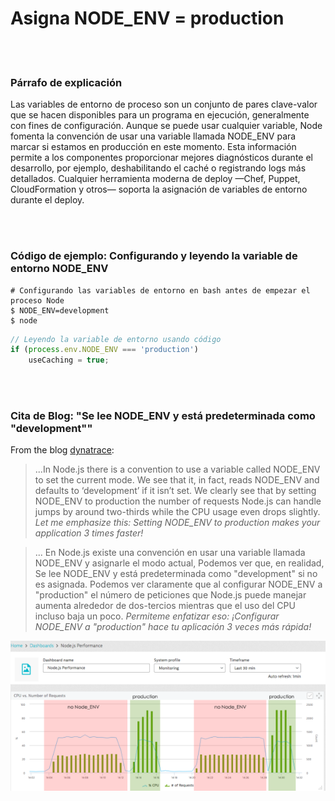 # Asigna NODE_ENV = production

<br/><br/>

### Párrafo de explicación

Las variables de entorno de proceso son un conjunto de pares clave-valor que se hacen disponibles para un programa en ejecución, generalmente con fines de configuración. Aunque se puede usar cualquier variable, Node fomenta la convención de usar una variable llamada NODE_ENV para marcar si estamos en producción en este momento. Esta información permite a los componentes proporcionar mejores diagnósticos durante el desarrollo, por ejemplo, deshabilitando el caché o registrando logs más detallados. Cualquier herramienta moderna de deploy —Chef, Puppet, CloudFormation y otros— soporta la asignación de variables de entorno durante el deploy.

<br/><br/>

### Código de ejemplo: Configurando y leyendo la variable de entorno NODE_ENV

```shell script
# Configurando las variables de entorno en bash antes de empezar el proceso Node
$ NODE_ENV=development
$ node
```

```javascript
// Leyendo la variable de entorno usando código
if (process.env.NODE_ENV === 'production')
    useCaching = true;
```

<br/><br/>

### Cita de Blog: "Se lee NODE_ENV y está predeterminada como "development""

From the blog [dynatrace](https://www.dynatrace.com/blog/the-drastic-effects-of-omitting-node_env-in-your-express-js-applications/):
> ...In Node.js there is a convention to use a variable called NODE_ENV to set the current mode. We see that it, in fact, reads NODE_ENV and defaults to ‘development’ if it isn’t set. We clearly see that by setting NODE_ENV to production the number of requests Node.js can handle jumps by around two-thirds while the CPU usage even drops slightly. *Let me emphasize this: Setting NODE_ENV to production makes your application 3 times faster!*

> ... En Node.js existe una convención en usar una variable llamada NODE_ENV y asignarle el modo actual, Podemos ver que, en realidad, Se lee NODE_ENV y está predeterminada como "development" si no es asignada. Podemos ver claramente que al configurar NODE_ENV a "production" el número de peticiones que Node.js puede manejar aumenta alrededor de dos-tercios mientras que el uso del CPU incluso baja un poco. *Permiteme enfatizar eso: ¡Configurar NODE_ENV a "production" hace tu aplicación 3 veces más rápida!*

![NODE_ENV=production](/assets/images/setnodeenv1.png "NODE_ENV=production")

<br/><br/>
